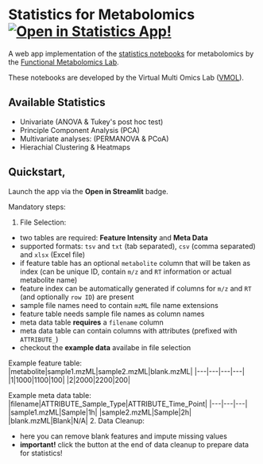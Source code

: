 # Statistics for Metabolomics [![Open in Statistics App!](https://static.streamlit.io/badges/streamlit_badge_black_white.svg)](https://axelwalter-streamlit-metabol-statistics-for-metabolomics-3ornhb.streamlit.app/)

A web app implementation of the [statistics notebooks](https://github.com/Functional-Metabolomics-Lab/Statistical-analysis-of-non-targeted-LC-MSMS-data) for metabolomics by the [Functional Metabolomics Lab](https://github.com/Functional-Metabolomics-Lab).

These notebooks are developed by the Virtual Multi Omics Lab ([VMOL](https://vmol.org/)).

## Available Statistics
- Univariate (ANOVA & Tukey's post hoc test)
- Principle Component Analysis (PCA)
- Multivariate analyses: (PERMANOVA & PCoA)
- Hierachial Clustering & Heatmaps

## Quickstart,
Launch the app via the **Open in Streamlit** badge.

Mandatory steps:
1. File Selection:
- two tables are required: **Feature Intensity** and **Meta Data**
- supported formats: `tsv` and `txt` (tab separated), `csv` (comma separated) and `xlsx` (Excel file)
- if feature table has an optional `metabolite` column that will be taken as index (can be unique ID, contain `m/z` and `RT` information or actual metabolite name)
- feature index can be automatically generated if columns for `m/z` and `RT` (and optionally `row ID`) are present
- sample file names need to contain `mzML` file name extensions
- feature table needs sample file names as column names
- meta data table **requires** a `filename` column
- meta data table can contain columns with attributes (prefixed with `ATTRIBUTE_`)
- checkout the **example data** availabe in file selection

Example feature table:
|metabolite|sample1.mzML|sample2.mzML|blank.mzML|
|---|---|---|---|
|1|1000|1100|100|
|2|2000|2200|200|

Example meta data table:
|filename|ATTRIBUTE_Sample_Type|ATTRIBUTE_Time_Point|
|---|---|---|
|sample1.mzML|Sample|1h|
|sample2.mzML|Sample|2h|
|blank.mzML|Blank|N/A|
2. Data Cleanup:
- here you can remove blank features and impute missing values
- **important!** click the button at the end of data cleanup to prepare data for statistics!
